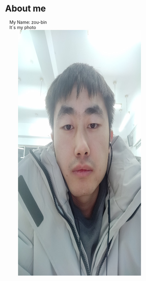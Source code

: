# About me
&ensp;&ensp;My Name: zou-bin  
&ensp;&ensp;It`s my photo  
&ensp;&ensp;&ensp;&ensp;&ensp;&ensp;<img src="./img/me.jpg" width="400px" height="800px">

